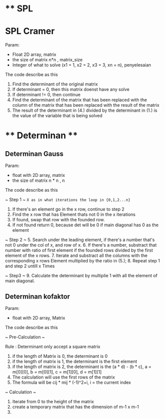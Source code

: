# ** SPL

# SPL Cramer
Param:
- Float 2D array, matrix
- the size of matrix n*n , matrix_size
- Integer of what to solve (x1 = 1, x2 = 2, x3 = 3, xn = n), penyelesaian

The code describe as this

1. Find the determinant of the original matrix
2. If determinant = 0, then this matrix doenst have any solve
3. If determinant != 0, then continue
4. Find the determinant of the matrix that has been replaced with the column of the matrix that has been replaced with the result of the matrix
5. The result of the determinant in (4.) divided by the determinant in (1.) is the value of the variable that is being solved


# ** Determinan **
## Determinan Gauss

Param:
- float with 2D array, matrix
- the size of matrix n * n , n

The code describe as this

~ Step 1 ~
` X as in what iterations the loop in {0,1,2...n} `

1. If there's an element go in the x row, continue to step 2
2. Find the x row that has Element thats not 0 in the x iterations
3. If found, swap that row with the founded row.
4. If not found return 0, because det will be 0 if main diagonal has 0 as the element

~ Step 2 ~
5. Search under the leading element, if there's a number that's not 0 under the col of x, and row of x.
6. If there's a number, substract that number with ratio of first element if the founded rows divided by the first element of the x rows.
7. Iterate and substract all the columns with the corresponding x rows Element multiplied by the ratio in (5.); 
8. Repeat step 1 and step 2 untill x Times

~ Step3 ~
9. Calculate the determinant by multiplie 1 with all the element of main diagonal.


## Determinan kofaktor

Param:
- float with 2D array, Matrix

The code describe as this

~ Pre-Calculation ~

Rule : Determinant only accept a square matrix
1. if the length of Matrix is 0, the determinant is 0
2. if the length of matrix is 1, the determinant is the first element
3. if the length of matrix is 2, the determinant is the (a * d) - (b * c), a = m[0][0], b = m[0][1], c = m[1][0], d = m[1][1]
4. The calculation will use the first rows of the matrix
5. The formula will be cij * mij * (-1)^2+i, i = the current index

~ Calculation ~
1. Iterate from 0 to the height of the matrix
2. create a temporary matrix that has the dimension of m-1 x m-1
3. 